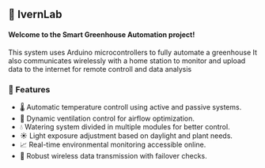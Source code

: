 ##        🌱 IvernLab
#### Welcome to the **Smart Greenhouse Automation** project!
This system uses Arduino microcontrollers to fully automate a greenhouse
It also communicates wirelessly with a home station to monitor and upload data to the internet for remote controll and data analysis

### 🚀 Features
- 🌡️ Automatic temperature controll using active and passive systems.
- 💨 Dynamic ventilation control for airflow optimization.
- 💧 Watering system divided in multiple modules for better control.
- ☀️ Light exposure adjustment based on daylight and plant needs.
- 📈 Real-time environmental monitoring accessible online.
- 📡 Robust wireless data transmission with failover checks.
